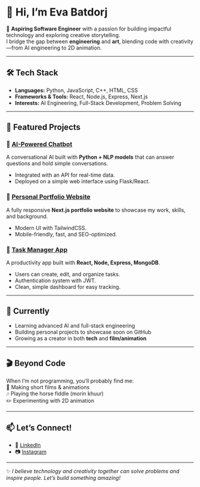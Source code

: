 # 👋 Hi, I’m Eva Batdorj  

🚀 **Aspiring Software Engineer** with a passion for building impactful technology and exploring creative storytelling.  
I bridge the gap between **engineering** and **art**, blending code with creativity—from AI engineering to 2D animation.  

---

## 🛠️ Tech Stack  
- **Languages:** Python, JavaScript, C++, HTML, CSS  
- **Frameworks & Tools:** React, Node.js, Express, Next.js  
- **Interests:** AI Engineering, Full-Stack Development, Problem Solving  

---

## 📂 Featured Projects  

### 🔹 [AI-Powered Chatbot](https://github.com/yourusername/ai-chatbot)  
A conversational AI built with **Python + NLP models** that can answer questions and hold simple conversations.  
- Integrated with an API for real-time data.  
- Deployed on a simple web interface using Flask/React.  

### 🔹 [Personal Portfolio Website](https://github.com/yourusername/portfolio)  
A fully responsive **Next.js portfolio website** to showcase my work, skills, and background.  
- Modern UI with TailwindCSS.  
- Mobile-friendly, fast, and SEO-optimized.  

### 🔹 [Task Manager App](https://github.com/yourusername/task-manager)  
A productivity app built with **React, Node, Express, MongoDB**.  
- Users can create, edit, and organize tasks.  
- Authentication system with JWT.  
- Clean, simple dashboard for easy tracking.  

---

## 🌱 Currently  
- Learning advanced AI and full-stack engineering  
- Building personal projects to showcase soon on GitHub  
- Growing as a creator in both **tech** and **film/animation**  

---

## 🎬 Beyond Code  
When I’m not programming, you’ll probably find me:  
🎥 Making short films & animations  
🎶 Playing the horse fiddle (morin khuur)  
✏️ Experimenting with 2D animation  

---

## 📫 Let’s Connect!  
- 💼 [LinkedIn](https://www.linkedin.com/in/your-link-here)  
- 📷 [Instagram](https://www.instagram.com/your-handle-here)  

---

✨ *I believe technology and creativity together can solve problems and inspire people. Let’s build something amazing!*  


